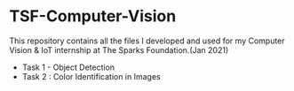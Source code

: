 # TSF-Computer-Vision

This repository contains all the files I developed and used for my Computer Vision & IoT internship at The Sparks Foundation.(Jan 2021)

* Task 1 - Object Detection
* Task 2 : Color Identification in Images
